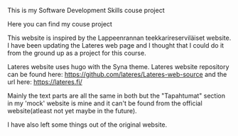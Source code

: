 This is my Software Development Skills couse project

Here you can find my couse project

This website is inspired by the Lappeenrannan teekkarireserviläiset website.
I have been updating the Lateres web page and I thought that I could do it from the ground up as a project for this course.

Lateres website uses hugo with the Syna theme. Lateres website repository can be found here:
https://github.com/lateres/Lateres-web-source and the url here: https://lateres.fi/

Mainly the text parts are all the same in both but the "Tapahtumat" section in my 'mock' website is mine and it can't be found from the official website(atleast not yet maybe in the future).

I have also left some things out of the original website.

